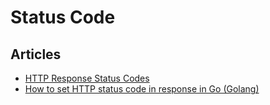 # Status Code

## Articles
- [HTTP Response Status Codes](https://golangcode.com/get-the-http-response-status-code/)
- [How to set HTTP status code in response in Go (Golang)](https://golangbyexample.com/set-http-status-code-golang/)
